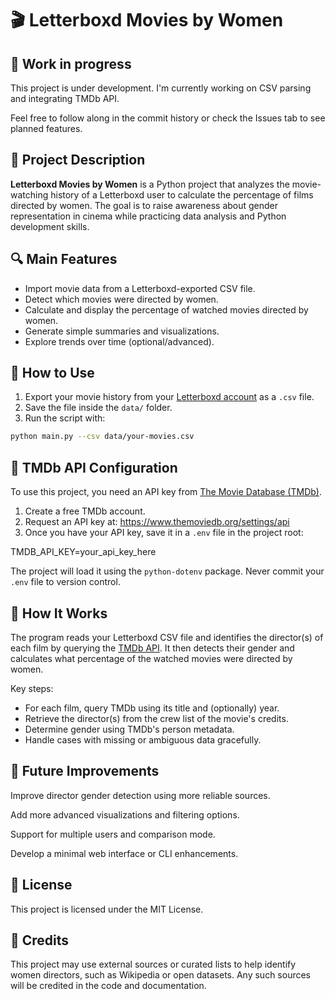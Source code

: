# 🎬 Letterboxd Movies by Women

## 🚧 Work in progress

This project is under development. I'm currently working on CSV parsing and integrating TMDb API.

Feel free to follow along in the commit history or check the Issues tab to see planned features.

## 📌 Project Description

**Letterboxd Movies by Women** is a Python project that analyzes the movie-watching history of a Letterboxd user to calculate the percentage of films directed by women. The goal is to raise awareness about gender representation in cinema while practicing data analysis and Python development skills.


## 🔍 Main Features

- Import movie data from a Letterboxd-exported CSV file.
- Detect which movies were directed by women.
- Calculate and display the percentage of watched movies directed by women.
- Generate simple summaries and visualizations.
- Explore trends over time (optional/advanced).


## 🚀 How to Use

1. Export your movie history from your [Letterboxd account](https://letterboxd.com/settings/data/) as a `.csv` file.
2. Save the file inside the `data/` folder.
3. Run the script with:

```bash
python main.py --csv data/your-movies.csv
```

## 🔐 TMDb API Configuration

To use this project, you need an API key from [The Movie Database (TMDb)](https://www.themoviedb.org/documentation/api).

1. Create a free TMDb account.
2. Request an API key at: https://www.themoviedb.org/settings/api
3. Once you have your API key, save it in a `.env` file in the project root:

TMDB_API_KEY=your_api_key_here

The project will load it using the `python-dotenv` package. Never commit your `.env` file to version control.


##  🧠 How It Works

The program reads your Letterboxd CSV file and identifies the director(s) of each film by querying the [TMDb API](https://www.themoviedb.org/documentation/api). It then detects their gender and calculates what percentage of the watched movies were directed by women.

Key steps:
- For each film, query TMDb using its title and (optionally) year.
- Retrieve the director(s) from the crew list of the movie's credits.
- Determine gender using TMDb's person metadata.
- Handle cases with missing or ambiguous data gracefully.


## 🚧 Future Improvements
Improve director gender detection using more reliable sources.

Add more advanced visualizations and filtering options.

Support for multiple users and comparison mode.

Develop a minimal web interface or CLI enhancements.


## 📄 License
This project is licensed under the MIT License.


## 🤝 Credits
This project may use external sources or curated lists to help identify women directors, such as Wikipedia or open datasets. Any such sources will be credited in the code and documentation.